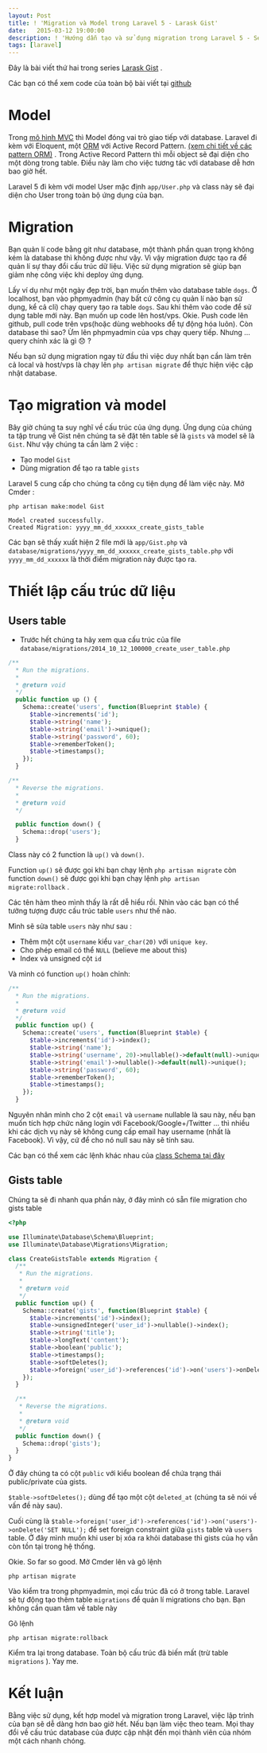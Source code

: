 ```yaml
---
layout: Post
title: ! 'Migration và Model trong Laravel 5 - Larask Gist'
date:   2015-03-12 19:00:00
description: ! 'Hướng dẫn tạo và sử dụng migration trong Laravel 5 - Series Larask Gist'
tags: [laravel]
---
```


Đây là bài viết thứ hai trong series [Larask Gist](/gioi-thieu-series-larask-gist/) .

Các bạn có thể xem code của toàn bộ bài viết tại [github](https://github.com/Larask/gist/tree/d3e5e96139fce98e028834035bb41759fd49b62e)

# Model

Trong [mô hình MVC](/tim-hieu-mo-hinh-mvc-la-gi/) thì Model đóng vai trò giao tiếp với database. Laravel đi kèm với Eloquent, một [ORM](http://yhoc.co/orm-eloquent)  với Active Record Pattern. [(xem chi tiết về các pattern ORM)](http://yhoc.co/active-record-data-mapper) . Trong Active Record Pattern thì mỗi object sẽ đại diện cho một dòng trong table. Điều này làm cho việc tương tác với database dễ hơn bao giờ hết.

Laravel 5 đi kèm với model User mặc định `app/User.php` và class này sẽ đại diện cho User trong toàn bộ ứng dụng của bạn.

# Migration

Bạn quản lí code bằng git như database, một thành phần quan trọng không kém là database thì không được như vậy. Vì vậy migration được tạo ra để quản lí sự thay đổi cấu trúc dữ liệu. Việc sử dụng migration sẽ giúp bạn giảm nhẹ công việc khi deploy ứng dụng.

Lấy ví dụ như một ngày đẹp trời, bạn muốn thêm vào database table `dogs`. Ở localhost, bạn vào phpmyadmin (hay bất cứ công cụ quản lí nào bạn sử dụng, kể cả cli) chạy query tạo ra table `dogs`. Sau khi thêm vào code để sử dụng table mới này.
Bạn muốn up code lên host/vps. Okie. Push code lên github, pull code trên vps(hoặc dùng webhooks để tự động hóa luôn). Còn database thì sao? Ừm lên phpmyadmin của vps chạy query tiếp. Nhưng ... query chính xác là gì :disappointed: ?

Nếu bạn sử dụng migration ngay từ đầu thì việc duy nhất bạn cần làm trên cả local và host/vps là chạy lên `php artisan migrate` để thực hiện việc cập nhật database.

# Tạo migration và model

Bây giờ chúng ta suy nghĩ về cấu trúc của ứng dụng. Ứng dụng của chúng ta tập trung về Gist nên chúng ta sẽ đặt tên table sẽ là `gists` và model sẽ là `Gist`. Như vậy chúng ta cần làm 2 việc :

- Tạo model `Gist`
- Dùng migration để tạo ra table `gists`

Laravel 5 cung cấp cho chúng ta công cụ tiện dụng để làm việc này. Mở Cmder :

```shell
php artisan make:model Gist

Model created successfully.
Created Migration: yyyy_mm_dd_xxxxxx_create_gists_table
```

Các bạn sẽ thấy xuất hiện 2 file mới là `app/Gist.php` và `database/migrations/yyyy_mm_dd_xxxxxx_create_gists_table.php` với `yyyy_mm_dd_xxxxxx` là thời điểm migration này được tạo ra.

# Thiết lập cấu trúc dữ liệu

## Users table

- Trước hết chúng ta hãy xem qua cấu trúc của file `database/migrations/2014_10_12_100000_create_user_table.php`

```php
/**
  * Run the migrations.
  *
  * @return void
  */
  public function up () {
    Schema::create('users', function(Blueprint $table) {
      $table->increments('id');
      $table->string('name');
      $table->string('email')->unique();
      $table->string('password', 60);
      $table->rememberToken();
      $table->timestamps();
    });
  }

/**
  * Reverse the migrations.
  *
  * @return void
  */

  public function down() {
    Schema::drop('users');
  }
```

Class này có 2 function là `up()` và `down()`.

Function `up()` sẽ được gọi khi bạn chạy lệnh `php artisan migrate`
còn function `down()` sẽ được gọi khi bạn chạy lệnh `php artisan migrate:rollback` .

Các tên hàm theo mình thấy là rất dễ hiểu rồi. Nhìn vào các bạn có thể tưởng tượng được cấu trúc table `users` như thế nào.

Mình sẽ sửa table `users` này như sau :

- Thêm một cột `username` kiểu `var_char(20)` với `unique key`.
- Cho phép email có thể `NULL`  (believe me about this)
- Index và unsigned cột `id`

Và mình có function `up()` hoàn chỉnh:

```php
/**
  * Run the migrations.
  *
  * @return void
  */
  public function up() {
    Schema::create('users', function(Blueprint $table) {
      $table->increments('id')->index();
      $table->string('name');
      $table->string('username', 20)->nullable()->default(null)->unique();
      $table->string('email')->nullable()->default(null)->unique();
      $table->string('password', 60);
      $table->rememberToken();
      $table->timestamps();
    });
  }
```

Nguyên nhân mình cho 2 cột `email` và `username` nullable là sau này,
nếu bạn muốn tích hợp chức năng login với Facebook/Google+/Twitter ...
thì nhiều khi các dịch vụ này sẽ không cung cấp email hay username (nhất là Facebook).
Vì vậy, cứ để cho nó null sau này sẽ tính sau.

Các bạn có thể xem các lệnh khác nhau của
[class Schema tại đây](http://laravel.com/docs/5.0/schema)

## Gists table

Chúng ta sẽ đi nhanh qua phần này, ở đây mình có sẵn file migration cho gists table

```php
<?php

use Illuminate\Database\Schema\Blueprint;
use Illuminate\Database\Migrations\Migration;

class CreateGistsTable extends Migration {
  /**
   * Run the migrations.
   *
   * @return void
   */
  public function up() {
    Schema::create('gists', function(Blueprint $table) {
      $table->increments('id')->index();
      $table->unsignedInteger('user_id')->nullable()->index();
      $table->string('title');
      $table->longText('content');
      $table->boolean('public');
      $table->timestamps();
      $table->softDeletes();
      $table->foreign('user_id')->references('id')->on('users')->onDelete('SET NULL');
    });
  }

  /**
   * Reverse the migrations.
   *
   * @return void
   */
  public function down() {
    Schema::drop('gists');
  }
}
```

Ở đây chúng ta có cột `public` với kiểu boolean để chứa trạng thái public/private của gists.

`$table->softDeletes();` dùng để tạo một cột `deleted_at` (chúng ta sẽ nói về vấn đề này sau).

Cuối cùng là `$table->foreign('user_id')->references('id')->on('users')->onDelete('SET NULL');` để set foreign constraint giữa `gists` table và `users` table. Ở đây mình muốn khi user bị xóa ra khỏi database thì gists của họ vẫn còn tồn tại trong hệ thống.

Okie. So far so good. Mở Cmder lên và gõ lệnh

```shell
php artisan migrate
```

Vào kiểm tra trong phpmyadmin, mọi cấu trúc đã có ở trong table. Laravel sẽ tự động tạo thêm table `migrations` để quản lí migrations cho bạn. Bạn không cần quan tâm về table này

Gõ lệnh

```shell
php artisan migrate:rollback
```

Kiểm tra lại trong database. Toàn bộ cấu trúc đã biến mất (trừ table `migrations` ). Yay me.

# Kết luận

Bằng việc sử dụng, kết hợp model và migration trong Laravel, việc lập trình của bạn sẽ dễ dàng hơn bao giờ hết. Nếu bạn làm việc theo team. Mọi thay đổi về cấu trúc database của được cập nhật đến mọi thành viên của nhóm một cách nhanh chóng.
